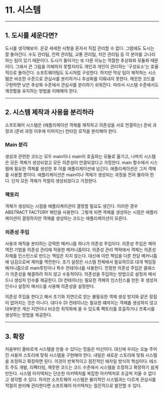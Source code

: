 # 11. 시스템

---

## 1. 도시를 세운다면?

도시를 생각해보자. 온갖 세세한 사항을 혼자서 직접 관리할 수 없다. 그럼에도 도시는 잘 돌아간다. 수도 관리팀, 전력 관리팀, 교통 관리팀,
치안 관리팀 등 각 분야를 고나리하는 팀이 있기 때문이다. 도시가 돌아가는 또 다른 이뉴는 적절한 추상화와 모듈화 때문이다. 그래서 큰 그림을 이해하지
못할지라도 개인과 개인이 관리하는 '구성요소'는 효율적으로 돌아간다. 소프트웨어팀도 도시처럼 구성한다. 하지만 막상 팀이 제작하는 시스템은 비슷한
수준으로 관심사를 분리하거나 추상화를 이뤄내지 못한다. 깨끗한 코드를 구현하면 낮은 추상화 수준에서 관심사를 분리하기 쉬워진다. 따라서 시스템
수준에서도 깨끗함을 유지하는 방법을 이해해야 한다.

---

## 2. 시스템 제작과 사용을 분리하라

소프트웨어 시스템은 (애플리케이션 객체를 제작하고 의존성을 서로 연결하는) 준비 과정과 (준비 과정 이후에 이어지는) 런타임 로직을 분리해야 한다.

### Main 분리

생성과 관련한 코드는 모두 main이나 main이 호출하는 모듈로 옮기고, 나머지 시스템은 모든 객체가 생성되었고 모든 의존성이 연결되었다고 가정한다.
main 함수에서 시스템에 필요한 객체를 생성한 후 이를 애플리케이션에 넘긴다. 애플리케이션은 그저 객체를 사용할 뿐이다. 애플리케이션은 main이나
객체가 생성되는 과정을 전혀 몰라야 한다. 단지 모든 객체가 적절히 생성되었다고 가정한다.

### 팩토리

객체가 생성되는 시점을 애플리케이션이 결정할 필요도 생긴다. 이러한 경우 ABSTRACT FACTORY 패턴을 사용한다. 그렇게 되면 객체를 생성하는
시점은 애플리케이션이 결정하지만 객체를 생성하는 코드는 애플리케이션이 모른다. 

### 의존성 주입

사용과 제작을 분리하는 강력한 메커니즘 하나가 의존성 주입이다. 의존성 주입은 제어 역전 기법을 의존성 관리에 적용한 메커니즘이다. 의존성 관리
맥락에서 객체는 의존성 자체를 인스턴스로 만드는 책임은 지지 않는다. 대신에 이런 책임을 다른 전담 메커니즘에 넘김으로써 제어를 역전한다.
초기 설정은 시스템 전체에서 필요하므로 대개 책임질 메커니즘으로 main루틴이나 특수 컨테이너를 사용한다. 진정한 의존성 주입은 클래스가 의존성을
해결하려 하지 않고 수동적이다. 의존성을 주입하는 방법으로 설정자 메서드나 생성자 인수를 제공한다. DI 컨테이너는 필요한 객체의 인스턴스를
만든 후 생성자 인수나 설정자 메서드를 사용해 의존성을 설정한다. 

의존성 주입을 한다고 해서 초기화 지연으로 얻는 불필요한 객체 생성 방지와 같은 장점이 없어지는 것은 아니다. 대다수 DI 컨테이너는 필요한 떄까지는
객체를 생성하지 않고 대부분은 계산 지연이나 비슷한 최적화에 쓸 수 있도록 팩토리를 호출하거나 프록시를 생성하는 방법을 제공한다.

---

## 3. 확장

처음부터 올바르게 시스템을 만들 수 있다는 믿음은 미신이다. 대신에 우리는 오늘 주어진 사용자 스토리에 맞춰 시스템을 구현해야 한다. 내일은 새로운
스토리에 맞춰 시스템을 조정하고 확장하면 된다. 이것이 반복적이고 점진적인 애자일 방식의 핵심이다. 테스트 주도 개발, 리팩터링, 깨끗한 코드는
코드 수준에서 시스템을 조정하고 확장하기 쉽게 만든다. 시스템 아키텍처는 단순한 아키텍처를 복잡한 아키텍처로 조금씩 키울 수 없다고 생각할 수 있다.
하지만 소프트웨어 시스템은 물리적인 시스템과는 다르게 관심사를 적절히 분리해 관리한다면 소프트웨어 아키텍처는 점진적으로 발전할 수 있다.

